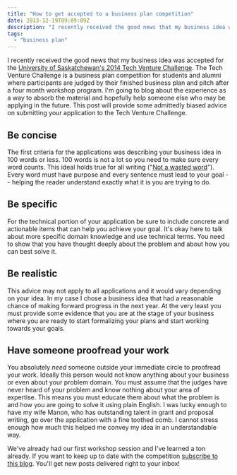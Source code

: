 ```yaml
---
title: "How to get accepted to a business plan competition"
date: 2013-12-19T09:09:09Z
description: "I recently received the good news that my business idea was accepted for the University of Saskatchewan's 2014 Tech Venture Challenge. The Tech Venture Challenge is a business plan competition for students and alumni where participants are judged by their finished business plan and pitch after a four month workshop program. I'm going to blog about the experience as a way to absorb the material and hopefully help someone else who may be applying in the future. This post will provide some admittedly biased advice on submitting your application to the Tech Venture Challenge."
tags: 
  - "business plan"
---
```


I recently received the good news that my business idea was accepted for the [University of Saskatchewan's 2014 Tech Venture Challenge](http://www.usask.ca/research/ilo/business_plan.php). The Tech Venture Challenge is a business plan competition for students and alumni where participants are judged by their finished business plan and pitch after a four month workshop program. I'm going to blog about the experience as a way to absorb the material and hopefully help someone else who may be applying in the future. This post will provide some admittedly biased advice on submitting your application to the Tech Venture Challenge. 

## Be concise

The first criteria for the applications was describing your business idea in 100 words or less. 100 words is not a lot so you need to make sure every word counts. This ideal holds true for all writing ("[Not a wasted word](https://www.goodreads.com/quotes/952396-not-a-wasted-word-this-has-been-a-main-point)"). Every word must have purpose and every sentence must lead to your goal -- helping the reader understand exactly what it is you are trying to do. 

## Be specific

For the technical portion of your application be sure to include concrete and actionable items that can help you achieve your goal. It's okay here to talk about more specific domain knowledge and use technical terms. You need to show that you have thought deeply about the problem and about how you can best solve it.

## Be realistic

This advice may not apply to all applications and it would vary depending on your idea. In my case I chose a business idea that had a reasonable chance of making forward progress in the next year. At the very least you must provide some evidence that you are at the stage of your business where you are ready to start formalizing your plans and start working towards your goals.

## Have someone proofread your work

You absolutely *need* someone outside your immediate circle to proofread your work. Ideally this person would not know anything about your business or even about your problem domain. You must assume that the judges have never heard of your problem and know nothing about your area of expertise. This means you must educate them about what the problem is and how you are going to solve it using plain English. I was lucky enough to have my wife Manon, who has outstanding talent in grant and proposal writing, go over the application with a fine toothed comb. I cannot stress enough how much this helped me convey my idea in an understandable way.



We've already had our first workshop session and I've learned a ton already. If you want to keep up to date with the competition [subscribe to this blog](http://kevinsookocheff.us3.list-manage2.com/subscribe?u=8b57d632b8677f07ca57dc9cb&id=ec7ddaa3ba). You'll get new posts delivered right to your inbox!
